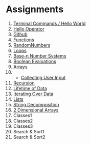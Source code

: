 # Assignments

1. [Terminal Commands / Hello World](./TerminalCommands)
2. [Hello Operator](./HelloOperator)
3. [Github](./Github)
4. [Functions](./Functions)
5. [RandomNumbers](./RandomNumbers)
6. [Loops](./Loops) 
7. [Base-n Number Systems](./BaseNSystems)
8. [Boolean Evaluations](./BooleanEvaluation)
9. [Arrays](./Arrays) 
9. * [Collecting User Input](./UserInput)
10. [Recursion](./Recursion)
11. [Lifetime of Data](./Scope) 
12. [Iterating Over Data](./IteratingData) 
13. [Lists](./Lists) 
14. [String Decomposition](./StringDecomposition) 
15. [2 Dimensional Arrays](./2DArrays)
16. Classes1
17. Classes2
18. Classes3
19. Search & Sort1
20. Search & Sort2
